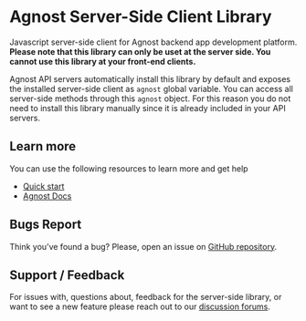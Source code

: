 # Agnost Server-Side Client Library

Javascript server-side client for Agnost backend app development platform. **Please note that this library can only be uset at the server side. You cannot use this library at your front-end clients.**

Agnost API servers automatically install this library by default and exposes the installed server-side client as `agnost` global variable. You can access all server-side methods through this `agnost` object. For this reason you do not need to install this library manually since it is already included in your API servers.

## Learn more

You can use the following resources to learn more and get help

-  [Quick start](https://www.agnost.com/docs/quick-start)
-  [Agnost Docs](https://www.agnost.com/docs)

## Bugs Report

Think you’ve found a bug? Please, open an issue on [GitHub repository](https://github.com/cloud-agnost/agnost-server/issues).

## Support / Feedback

For issues with, questions about, feedback for the server-side library, or want to see a new feature
please reach out to our [discussion forums](https://github.com/orgs/cloud-agnost/discussions).
